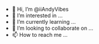 - 👋 Hi, I’m @iiAndyVibes
- 👀 I’m interested in ...
- 🌱 I’m currently learning ...
- 💞️ I’m looking to collaborate on ...
- 📫 How to reach me ...

<!---
iiAndyVibes/iiAndyVibes is a ✨ special ✨ repository because its `README.md` (this file) appears on your GitHub profile.
You can click the Preview link to take a look at your changes.
--->
